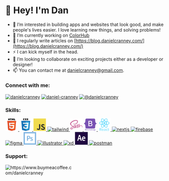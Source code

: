 <h1>👋 Hey! I'm Dan</h1>

- 👀  I’m interested in building apps and websites that look good, and make people's lives easier. I love learning new things, and solving problems!
- 🔭 I’m currently working on [ColorHub](https://github.com/danielcranney/ColorHub)
- 📝 I regularly write articles on [https://blog.danielcranney.com/](https://blog.danielcranney.com/)
- ⚡ I can kick myself in the head.
- 💞️  I’m looking to collaborate on exciting projects either as a developer or designer!
- 📫  You can contact me at danielcranney@gmail.com.

<h3 align="left">Connect with me:</h3>
<p align="left">
<a href="https://twitter.com/danielcranney" target="blank"><img align="center" src="https://raw.githubusercontent.com/rahuldkjain/github-profile-readme-generator/master/src/images/icons/Social/twitter.svg" alt="danielcranney" height="30" width="40" /></a>
<a href="https://linkedin.com/in/daniel-cranney" target="blank"><img align="center" src="https://raw.githubusercontent.com/rahuldkjain/github-profile-readme-generator/master/src/images/icons/Social/linked-in-alt.svg" alt="daniel-cranney" height="30" width="40" /></a>
<a href="https://hashnode.com/@danielcranney" target="blank"><img align="center" src="https://cdn.hashnode.com/res/hashnode/image/upload/v1611902473383/CDyAuTy75.png" alt="@danielcranney" height="30" width="30" /></a>
</p>

<h3 align="left">Skills:</h3>
<p align="left">
                <a
                  href="https://www.w3.org/html/"
                  target="_blank"
                  rel="noreferrer"
                >
                  <img
                    src="https://raw.githubusercontent.com/devicons/devicon/master/icons/html5/html5-original-wordmark.svg"
                    alt="html5"
                    width="40"
                    height="40"
                  />
                </a>
                <a
                  href="https://www.w3schools.com/css/"
                  target="_blank"
                  rel="noreferrer"
                >
                  <img
                    src="https://raw.githubusercontent.com/devicons/devicon/master/icons/css3/css3-original-wordmark.svg"
                    alt="css3"
                    width="40"
                    height="40"
                  />
                </a>
                <a
                  href="https://developer.mozilla.org/en-US/docs/Web/JavaScript"
                  target="_blank"
                  rel="noreferrer"
                >
                  <img
                    src="https://raw.githubusercontent.com/devicons/devicon/master/icons/javascript/javascript-original.svg"
                    alt="javascript"
                    width="40"
                    height="40"
                  />
                </a>
                <a
                  href="https://tailwindcss.com/"
                  target="_blank"
                  rel="noreferrer"
                >
                  <img
                    src="https://www.vectorlogo.zone/logos/tailwindcss/tailwindcss-icon.svg"
                    alt="tailwind"
                    width="40"
                    height="40"
                  />
                </a>
                <a
                  href="https://sass-lang.com"
                  target="_blank"
                  rel="noreferrer"
                >
                  <img
                    src="https://raw.githubusercontent.com/devicons/devicon/master/icons/sass/sass-original.svg"
                    alt="sass"
                    width="40"
                    height="40"
                  />
                </a>
                <a
                  href="https://getbootstrap.com"
                  target="_blank"
                  rel="noreferrer"
                >
                  <img
                    src="https://raw.githubusercontent.com/devicons/devicon/master/icons/bootstrap/bootstrap-plain-wordmark.svg"
                    alt="bootstrap"
                    width="40"
                    height="40"
                  />
                </a>
                <a href="https://reactjs.org/" target="_blank" rel="noreferrer">
                  <img
                    src="https://raw.githubusercontent.com/devicons/devicon/master/icons/react/react-original-wordmark.svg"
                    alt="react"
                    width="40"
                    height="40"
                  />
                </a>
                <a href="https://nextjs.org/" target="_blank" rel="noreferrer">
                  <img
                    src="https://cdn.worldvectorlogo.com/logos/nextjs-2.svg"
                    alt="nextjs"
                    width="40"
                    height="40"
                  />
                </a>
                <a
                  href="https://firebase.google.com/"
                  target="_blank"
                  rel="noreferrer"
                >
                  <img
                    src="https://www.vectorlogo.zone/logos/firebase/firebase-icon.svg"
                    alt="firebase"
                    width="40"
                    height="40"
                  />
                </a>
                <a
                  href="https://www.figma.com/"
                  target="_blank"
                  rel="noreferrer"
                >
                  <img
                    src="https://www.vectorlogo.zone/logos/figma/figma-icon.svg"
                    alt="figma"
                    width="40"
                    height="40"
                  />
                </a>
                <a
                  href="https://www.photoshop.com/en"
                  target="_blank"
                  rel="noreferrer"
                >
                  <img
                    src="https://raw.githubusercontent.com/devicons/devicon/master/icons/photoshop/photoshop-line.svg"
                    alt="photoshop"
                    width="40"
                    height="40"
                  />
                </a>
                <a
                  href="https://www.adobe.com/in/products/illustrator.html"
                  target="_blank"
                  rel="noreferrer"
                >
                  <img
                    src="https://www.vectorlogo.zone/logos/adobe_illustrator/adobe_illustrator-icon.svg"
                    alt="illustrator"
                    width="40"
                    height="40"
                  />
                </a>
                <a
                  href="https://www.adobe.com/products/xd.html"
                  target="_blank"
                  rel="noreferrer"
                >
                  <img
                    src="https://cdn.worldvectorlogo.com/logos/adobe-xd.svg"
                    alt="xd"
                    width="40"
                    height="40"
                  />
                </a>
  <a
                  href="https://www.adobe.com/products/aftereffects.html"
                  target="_blank"
                  rel="noreferrer"
                >
                  <img
                    src="https://github.com/devicons/devicon/blob/master/icons/aftereffects/aftereffects-plain.svg"
                    alt="xd"
                    width="40"
                    height="40"
                  />
                </a>
                <a href="https://postman.com" target="_blank" rel="noreferrer">
                  <img
                    src="https://www.vectorlogo.zone/logos/getpostman/getpostman-icon.svg"
                    alt="postman"
                    width="40"
                    height="40"
                  />
                </a>
              </p>

<h3 align="left">Support:</h3>
<p><a href="https://www.buymeacoffee.com/https://www.buymeacoffee.com/danielcranney"> <img align="left" src="https://cdn.buymeacoffee.com/buttons/v2/default-yellow.png" height="50" width="210" alt="https://www.buymeacoffee.com/danielcranney" /></a></p><br><br>

<!---
djcranney/djcranney is a ✨ special ✨ repository because its `README.md` (this file) appears on your GitHub profile.
You can click the Preview link to take a look at your changes.
--->

